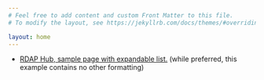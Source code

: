 ```yaml
---
# Feel free to add content and custom Front Matter to this file.
# To modify the layout, see https://jekyllrb.com/docs/themes/#overriding-theme-defaults

layout: home
---
```


<p>
<ul>
	<li>
		<a href="https://kekoziar.github.io/rdap-erc/hub-expand">RDAP Hub, sample page with expandable list.</a> (while preferred, this example contains no other formatting)
	</li>
</ul>
</p>